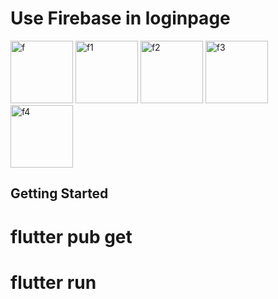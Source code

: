 # Use Firebase in loginpage

<a href="https://ibb.co/LRGcZhh"><img src="https://i.ibb.co/fFcyxGG/f.jpg" alt="f" border="0" width=100></a>
<a href="https://ibb.co/0MVZshf"><img src="https://i.ibb.co/MV5pBMR/f1.jpg" alt="f1" border="0" width=100></a>
<a href="https://ibb.co/f0ZHwNV"><img src="https://i.ibb.co/RHtcw6G/f2.jpg" alt="f2" border="0" width=100></a>
<a href="https://ibb.co/RYZZt36"><img src="https://i.ibb.co/gmHHQSW/f3.jpg" alt="f3" border="0" width=100></a>
<a href="https://ibb.co/HtNB2hk"><img src="https://i.ibb.co/jyVb5J1/f4.jpg" alt="f4" border="0" width=100></a>

## Getting Started

# flutter pub get
# flutter run
